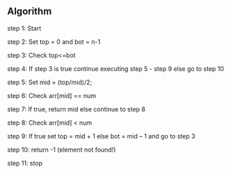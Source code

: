 ## Algorithm

  step 1: Start
  
  step 2: Set top = 0 and bot = n-1
  
  step 3: Check top<=bot
  
  step 4: If step 3 is true continue executing step 5 - step 9 else go to step 10
  
  step 5: Set mid = (top/mid)/2;
  
  step 6: Check arr[mid] == num
  
  step 7: If true, return mid else continue to step 8
  
  step 8: Check arr[mid] < num
  
  step 9: If true set top = mid + 1 else bot = mid – 1 and go to step 3
  
  step 10: return -1 (element not found!)
  
  step 11: stop
